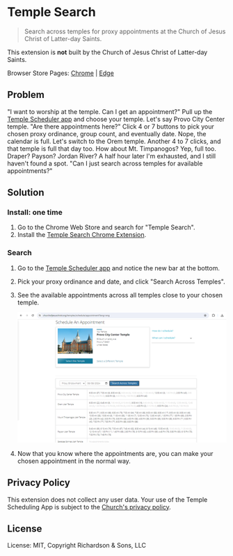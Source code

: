 Temple Search
=============

> Search across temples for proxy appointments at the Church of Jesus Christ of Latter-day Saints.

This extension is **not** built by the Church of Jesus Christ of Latter-day Saints.

Browser Store Pages: [Chrome](https://chromewebstore.google.com/detail/temple-search/pblahhcpdnegffcjjcnibcebpmcmkcba) | [Edge](https://microsoftedge.microsoft.com/addons/detail/temple-search/kelhdaiegjgggcgknoacphmgfgoaocfc)

Problem
-------

"I want to worship at the temple. Can I get an appointment?" Pull up the [Temple Scheduler app](https://www.churchofjesuschrist.org/temples/schedule/appointment) and choose your temple. Let's say Provo City Center temple. "Are there appointments here?" Click 4 or 7 buttons to pick your chosen proxy ordinance, group count, and eventually date. Nope, the calendar is full. Let's switch to the Orem temple. Another 4 to 7 clicks, and that temple is full that day too. How about Mt. Timpanogos? Yep, full too. Draper? Payson? Jordan River? A half hour later I'm exhausted, and I still haven't found a spot. "Can I just search across temples for available appointments?"

Solution
--------

### Install: one time

1. Go to the Chrome Web Store and search for "Temple Search".
2. Install the [Temple Search Chrome Extension](https://chromewebstore.google.com/detail/temple-search/pblahhcpdnegffcjjcnibcebpmcmkcba).

### Search

1. Go to the [Temple Scheduler app](https://www.churchofjesuschrist.org/temples/schedule/appointment) and notice the new bar at the bottom.
2. Pick your proxy ordinance and date, and click "Search Across Temples".
3. See the available appointments across all temples close to your chosen temple.

   ![Screenshot](screenshot.png)

4. Now that you know where the appointments are, you can make your chosen appointment in the normal way.

Privacy Policy
--------------

This extension does not collect any user data. Your use of the Temple Scheduling App is subject to the [Church's privacy policy](https://www.churchofjesuschrist.org/services/platform/v4/resources/privacy-policy?lang=eng).


License
-------

License: MIT, Copyright Richardson & Sons, LLC
